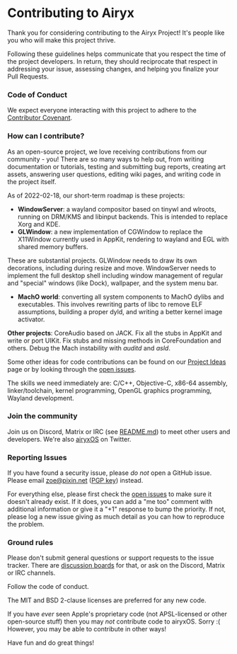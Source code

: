 # Contributing to Airyx

Thank you for considering contributing to the Airyx Project! It's people like you who will make this project thrive.

Following these guidelines helps communicate that you respect the time of the project developers. In return, they should reciprocate that respect in addressing your issue, assessing changes, and helping you finalize your Pull Requests.

### Code of Conduct

We expect everyone interacting with this project to adhere to the [Contributor Covenant](CODE_OF_CONDUCT.md).

### How can I contribute?

As an open-source project, we love receiving contributions from our community - you! There are so many ways to help out, from writing documentation or tutorials, testing and submitting bug reports, creating art assets, answering user questions, editing wiki pages, and writing code in the project itself.

As of 2022-02-18, our short-term roadmap is these projects:

- **WindowServer**: a wayland compositor based on tinywl and wlroots, running on DRM/KMS and libinput backends. This is intended to replace Xorg and KDE.
- **GLWindow**: a new implementation of CGWindow to replace the X11Window currently used in AppKit, rendering to wayland and EGL with shared memory buffers.

These are substantial projects. GLWindow needs to draw its own decorations, including during resize and move. WindowServer needs to implement the full desktop shell including window management of regular and "special" windows (like Dock), wallpaper, and the system menu bar.

- **MachO world**: converting all system components to MachO dylibs and executables. This involves rewriting parts of libc to remove ELF assumptions, building a proper dyld, and writing a better kernel image activator.

**Other projects**: CoreAudio based on JACK. Fix all the stubs in AppKit and write or port UIKit. Fix stubs and missing methods in CoreFoundation and others. Debug the Mach instability with *auditd* and *asld*. 

Some other ideas for code contributions can be found on our [Project Ideas](https://wiki.airyx.org/wiki/Project_Ideas) page or by looking through the [open issues](https://github.com/mszoek/airyx/issues).

The skills we need immediately are: C/C++, Objective-C, x86-64 assembly, linker/toolchain, kernel programming, OpenGL graphics programming, Wayland development.


### Join the community

Join us on Discord, Matrix or IRC (see [README.md](README.md)) to meet other users and developers. We're also [airyxOS](https://twitter.com/airyxOS) on Twitter.

### Reporting Issues

If you have found a security issue, please _do not_ open a GitHub issue. Please email zoe@pixin.net ([PGP key](https://pixin.net/zoe.asc)) instead.

For everything else, please first check the [open issues](https://github.com/mszoek/airyx/issues) to make sure it doesn't already exist. If it does, you can add a "me too" comment with additional information or give it a "+1" response to bump the priority. If not, please log a new issue giving as much detail as you can how to reproduce the problem.

### Ground rules

Please don't submit general questions or support requests to the issue tracker. There are [discussion boards](https://github.com/mszoek/airyx/discussions) for that, or ask on the Discord, Matrix or IRC channels.

Follow the code of conduct.

The MIT and BSD 2-clause licenses are preferred for any new code.

If you have _ever_ seen Apple's proprietary code (not APSL-licensed or other open-source stuff) then you may *not* contribute code to airyxOS. Sorry :( However, you may be able to contribute in other ways!

Have fun and do great things!
